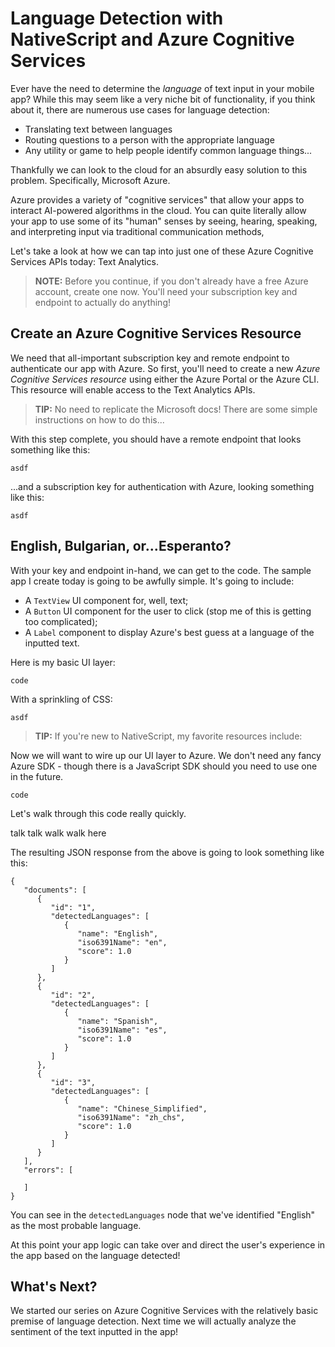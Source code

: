 # Language Detection with NativeScript and Azure Cognitive Services

Ever have the need to determine the *language* of text input in your mobile app? While this may seem like a very niche bit of functionality, if you think about it, there are numerous use cases for language detection:

- Translating text between languages
- Routing questions to a person with the appropriate language
- Any utility or game to help people identify common language things...

Thankfully we can look to the cloud for an absurdly easy solution to this problem. Specifically, Microsoft Azure.

Azure provides a variety of "cognitive services" that allow your apps to interact AI-powered algorithms in the cloud. You can quite literally allow your app to use some of its "human" senses by seeing, hearing, speaking, and interpreting input via traditional communication methods,

Let's take a look at how we can tap into just one of these Azure Cognitive Services APIs today: Text Analytics.

> **NOTE:** Before you continue, if you don't already have a free Azure account, create one now. You'll need your subscription key and endpoint to actually do anything!

## Create an Azure Cognitive Services Resource

We need that all-important subscription key and remote endpoint to authenticate our app with Azure. So first, you'll need to create a new *Azure Cognitive Services resource* using either the Azure Portal or the Azure CLI. This resource will enable access to the Text Analytics APIs.

> **TIP:** No need to replicate the Microsoft docs! There are some simple instructions on how to do this...

With this step complete, you should have a remote endpoint that looks something like this:

	asdf

...and a subscription key for authentication with Azure, looking something like this:

	asdf

## English, Bulgarian, or...Esperanto?

With your key and endpoint in-hand, we can get to the code. The sample app I create today is going to be awfully simple. It's going to include:

- A `TextView` UI component for, well, text;
- A `Button` UI component for the user to click (stop me of this is getting too complicated);
- A `Label` component to display Azure's best guess at a language of the inputted text.

Here is my basic UI layer:

	code

With a sprinkling of CSS:

	asdf

> **TIP:** If you're new to NativeScript, my favorite resources include:

Now we will want to wire up our UI layer to Azure. We don't need any fancy Azure SDK - though there is a JavaScript SDK should you need to use one in the future.

	code

Let's walk through this code really quickly.

talk talk walk walk here

The resulting JSON response from the above is going to look something like this:
	
	{
	   "documents": [
	      {
	         "id": "1",
	         "detectedLanguages": [
	            {
	               "name": "English",
	               "iso6391Name": "en",
	               "score": 1.0
	            }
	         ]
	      },
	      {
	         "id": "2",
	         "detectedLanguages": [
	            {
	               "name": "Spanish",
	               "iso6391Name": "es",
	               "score": 1.0
	            }
	         ]
	      },
	      {
	         "id": "3",
	         "detectedLanguages": [
	            {
	               "name": "Chinese_Simplified",
	               "iso6391Name": "zh_chs",
	               "score": 1.0
	            }
	         ]
	      }
	   ],
	   "errors": [
	
	   ]
	}

You can see in the `detectedLanguages` node that we've identified "English" as the most probable language.

At this point your app logic can take over and direct the user's experience in the app based on the language detected!

## What's Next?

We started our series on Azure Cognitive Services with the relatively basic premise of language detection. Next time we will actually analyze the sentiment of the text inputted in the app!